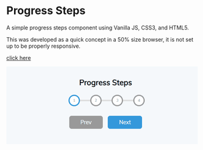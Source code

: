 # Progress Steps

A simple progress steps component using Vanilla JS, CSS3, and HTML5. 

This was developed as a quick concept in a 50% size browser, it is not set up
to be properly responsive. 

[click here](https://blue-eyes-frontend-dragon.github.io/progress-steps/)

![Progress Steps Gif](./images/progress_steps.gif)
